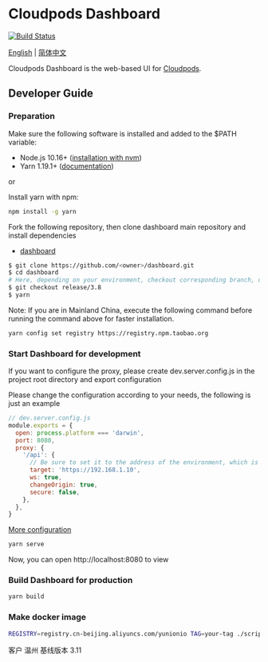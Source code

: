 # Cloudpods Dashboard

[![Build Status](https://www.travis-ci.org/yunionio/dashboard.svg?branch=master)](https://www.travis-ci.org/yunionio/dashboard)

[English](./README.md) | [简体中文](./README-CN.md)

Cloudpods Dashboard is the web-based UI for [Cloudpods](https://github.com/yunionio/cloudpods).

## Developer Guide

### Preparation

Make sure the following software is installed and added to the $PATH variable:

- Node.js 10.16+ ([installation with nvm](https://github.com/creationix/nvm#usage))
- Yarn 1.19.1+ ([documentation](https://classic.yarnpkg.com/en/docs/install))

or

Install yarn with npm:

```sh
npm install -g yarn
```

Fork the following repository, then clone dashboard main repository and install dependencies

- [dashboard](https://github.com/yunionio/dashboard)

```sh
$ git clone https://github.com/<owner>/dashboard.git
$ cd dashboard
# Here, depending on your environment, checkout corresponding branch, otherwise you might have incompatibilities
$ git checkout release/3.8
$ yarn
```

Note: If you are in Mainland China, execute the following command before running the command above for faster installation.

```sh
yarn config set registry https://registry.npm.taobao.org
```

### Start Dashboard for development

If you want to configure the proxy, please create dev.server.config.js in the project root directory and export configuration

Please change the configuration according to your needs, the following is just an example

```javascript
// dev.server.config.js
module.exports = {
  open: process.platform === 'darwin',
  port: 8080,
  proxy: {
    '/api': {
      // Be sure to set it to the address of the environment, which is HTTPS
      target: 'https://192.168.1.10',
      ws: true,
      changeOrigin: true,
      secure: false,
    },
  },
}
```

[More configuration](https://webpack.js.org/configuration/dev-server/)

```sh
yarn serve
```

Now, you can open http://localhost:8080 to view

### Build Dashboard for production

```sh
yarn build
```

### Make docker image

```bash
REGISTRY=registry.cn-beijing.aliyuncs.com/yunionio TAG=your-tag ./scripts/docker-push.sh
```

客户 温州 基线版本 3.11
